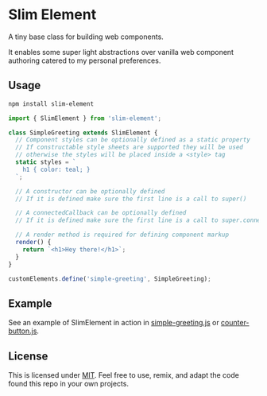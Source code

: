 # Slim Element

A tiny base class for building web components.

It enables some super light abstractions over vanilla web component authoring catered to my personal preferences.

## Usage

```bash
npm install slim-element
```

```js
import { SlimElement } from 'slim-element';

class SimpleGreeting extends SlimElement {
  // Component styles can be optionally defined as a static property
  // If constructable style sheets are supported they will be used
  // otherwise the styles will be placed inside a <style> tag
  static styles = `
    h1 { color: teal; }
  `;

  // A constructor can be optionally defined
  // If it is defined make sure the first line is a call to super()

  // A connectedCallback can be optionally defined
  // If it is defined make sure the first line is a call to super.connectedCallback()

  // A render method is required for defining component markup
  render() {
    return `<h1>Hey there!</h1>`;
  }
}

customElements.define('simple-greeting', SimpleGreeting);
```

## Example

See an example of SlimElement in action in [simple-greeting.js](https://github.com/hawkticehurst/slim-element/blob/main/example/simple-greeting.js) or [counter-button.js](https://github.com/hawkticehurst/slim-element/blob/main/example/counter-button.js).

## License

This is licensed under [MIT](./LICENSE). Feel free to use, remix, and adapt the code found this repo in your own projects.
